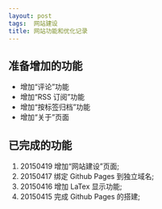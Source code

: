 ```yaml
---
layout: post
tags:  网站建设
title: 网站功能和优化记录
---
```


## 准备增加的功能
+ 增加“评论”功能
+ 增加“RSS 订阅”功能
+ 增加“按标签归档”功能
+ 增加“关于”页面

## 已完成的功能

1. 20150419 增加“网站建设”页面;
1. 20150417 绑定 Github Pages 到独立域名;
1. 20150416 增加 LaTex 显示功能;
1. 20150415 完成 Github Pages 的搭建;
